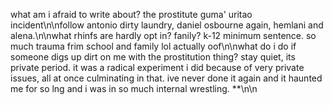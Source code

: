 what am i afraid to write about? the prostitute guma' uritao incident\n\nfollow antonio dirty laundry, daniel osbourne again, hemlani and alena.\n\nwhat rhinfs are hardly opt in? fanily? k-12 minimum sentence. so much trauma frim school and family lol actually oof\n\nwhat do i do if someone digs up dirt on me with the prostitution thing? stay quiet, its private period. it was a radical experiment i did because of very private issues, all at once culminating in that. ive never done it again and it haunted me for so lng and i was in so much internal wrestling. **\n\n